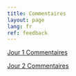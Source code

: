 ```yaml
---
title: Commentaires
layout: page
lang: fr
ref: feedback
---
```

[Jour 1 Commentaires](https://forms.gle/a8c98jYnGCvd3tMEA)  

[Jour 2 Commentaires](https://forms.gle/38cqxx8Rs8K8XWSWA)
